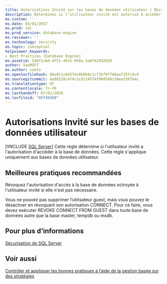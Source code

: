 ```yaml
---
title: Autorisations Invité sur les bases de données utilisateur | Microsoft Docs
description: Déterminez si l’utilisateur invité est autorisé à accéder aux bases de données utilisateur dans SQL Server. Révoquez l’autorisation utilisateur invité si elle n’est pas requise.
ms.custom: ''
ms.date: 03/01/2017
ms.prod: sql
ms.prod_service: database-engine
ms.reviewer: ''
ms.technology: security
ms.topic: conceptual
helpviewer_keywords:
- Best Practices [Database Engine]
ms.assetid: 540f1c6d-df51-497e-958a-3a0f429d2920
author: VanMSFT
ms.author: vanto
ms.openlocfilehash: b6a911c84574c0b064c1c71bf9ff68aa725fc9c9
ms.sourcegitcommit: da88320c474c1c9124574f90d549c50ee3387b4c
ms.translationtype: HT
ms.contentlocale: fr-FR
ms.lasthandoff: 07/01/2020
ms.locfileid: "85749368"
---
```

# <a name="guest-permissions-on-user-databases"></a>Autorisations Invité sur les bases de données utilisateur
 [!INCLUDE [SQL Server](../../includes/applies-to-version/sqlserver.md)]
  Cette règle détermine si l'utilisateur invité a l'autorisation d'accéder à la base de données. Cette règle s'applique uniquement aux bases de données utilisateur.  
  
## <a name="best-practices-recommendations"></a>Meilleures pratiques recommandées  
 Révoquez l'autorisation d'accès à la base de données octroyée à l'utilisateur invité si elle n'est pas nécessaire.  
  
 Vous ne pouvez pas supprimer l’utilisateur guest, mais vous pouvez le désactiver en révoquant son autorisation CONNECT. Pour ce faire, vous devez exécuter REVOKE CONNECT FROM GUEST dans toute base de données autre que la base master, tempdb ou msdb.  
  
## <a name="for-more-information"></a>Pour plus d'informations  
 [Sécurisation de SQL Server](../../relational-databases/security/securing-sql-server.md)  
  
## <a name="see-also"></a>Voir aussi  
 [Contrôler et appliquer les bonnes pratiques à l’aide de la gestion basée sur des stratégies](../../relational-databases/policy-based-management/monitor-and-enforce-best-practices-by-using-policy-based-management.md)  
  
  
